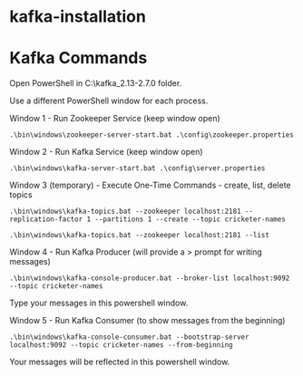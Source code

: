 # kafka-installation
# Kafka Commands
 Open PowerShell in C:\kafka_2.13-2.7.0 folder.

 Use a different PowerShell window for each process.

 Window 1 - Run Zookeeper Service  (keep window open)
```
.\bin\windows\zookeeper-server-start.bat .\config\zookeeper.properties
```
Window 2 - Run Kafka Service (keep window open)
```
.\bin\windows\kafka-server-start.bat .\config\server.properties
```
Window 3 (temporary) - Execute One-Time Commands - create, list, delete topics 
```
.\bin\windows\kafka-topics.bat --zookeeper localhost:2181 --replication-factor 1 --partitions 1 --create --topic cricketer-names

.\bin\windows\kafka-topics.bat --zookeeper localhost:2181 --list
```
Window 4 - Run Kafka Producer (will provide a > prompt for writing messages)
```
.\bin\windows\kafka-console-producer.bat --broker-list localhost:9092 --topic cricketer-names
```
Type your messages in this powershell window.

Window 5 - Run Kafka Consumer (to show messages from the beginning)
```
.\bin\windows\kafka-console-consumer.bat --bootstrap-server localhost:9092 --topic cricketer-names --from-beginning
```
Your messages will be reflected in this powershell window.
